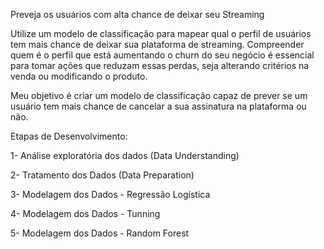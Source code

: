 Preveja os usuários com alta chance de deixar seu Streaming

Utilize um modelo de classificação para mapear qual o perfil de usuários tem mais chance de deixar sua plataforma de streaming. Compreender quem é o perfil que está 
aumentando o churn do seu negócio é essencial para tomar ações que reduzam essas perdas, seja alterando critérios na venda ou modificando o produto.

Meu objetivo é criar um modelo de classificação capaz de prever se um usuário tem mais chance de cancelar a sua assinatura na plataforma ou não.

Etapas de Desenvolvimento:

1- Análise exploratória dos dados (Data
Understanding)

2- Tratamento dos Dados (Data Preparation)

3- Modelagem dos Dados - Regressão Logística

4- Modelagem dos Dados - Tunning

5- Modelagem dos Dados - Random Forest

